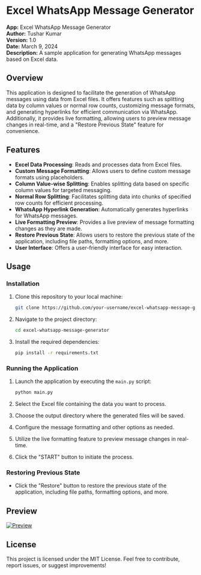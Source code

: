 # Excel WhatsApp Message Generator

**App:** Excel WhatsApp Message Generator  
**Author:** Tushar Kumar  
**Version:** 1.0  
**Date:** March 9, 2024  
**Description:** A sample application for generating WhatsApp messages based on Excel data.

## Overview

This application is designed to facilitate the generation of WhatsApp messages using data from Excel files. It offers features such as splitting data by column values or normal row counts, customizing message formats, and generating hyperlinks for efficient communication via WhatsApp. Additionally, it provides live formatting, allowing users to preview message changes in real-time, and a "Restore Previous State" feature for convenience.

## Features

- **Excel Data Processing**: Reads and processes data from Excel files.
- **Custom Message Formatting**: Allows users to define custom message formats using placeholders.
- **Column Value-wise Splitting**: Enables splitting data based on specific column values for targeted messaging.
- **Normal Row Splitting**: Facilitates splitting data into chunks of specified row counts for efficient processing.
- **WhatsApp Hyperlink Generation**: Automatically generates hyperlinks for WhatsApp messages.
- **Live Formatting Preview**: Provides a live preview of message formatting changes as they are made.
- **Restore Previous State**: Allows users to restore the previous state of the application, including file paths, formatting options, and more.
- **User Interface**: Offers a user-friendly interface for easy interaction.

## Usage

### Installation

1. Clone this repository to your local machine:

   ```bash
   git clone https://github.com/your-username/excel-whatsapp-message-generator.git
   ```

2. Navigate to the project directory:

   ```bash
   cd excel-whatsapp-message-generator
   ```

3. Install the required dependencies:

   ```bash
   pip install -r requirements.txt
   ```

### Running the Application

1. Launch the application by executing the `main.py` script:

   ```bash
   python main.py
   ```

2. Select the Excel file containing the data you want to process.
3. Choose the output directory where the generated files will be saved.
4. Configure the message formatting and other options as needed.
5. Utilize the live formatting feature to preview message changes in real-time.
6. Click the "START" button to initiate the process.

### Restoring Previous State

- Click the "Restore" button to restore the previous state of the application, including file paths, formatting options, and more.

## Preview

[![Preview](docs/preview.gif)](https://www.youtube.com/watch?v=8e3h7Jwl_y4)

## License
This project is licensed under the MIT License. Feel free to contribute, report issues, or suggest improvements!

